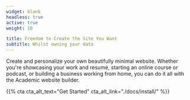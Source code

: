 ```yaml
---
widget: blank
headless: true
active: true
weight: 10

title: Freedom to Create the Site You Want
subtitle: Whilst owning your data
---
```


Create and personalize your own beautifully minimal website. Whether you're showcasing your work and resumé, starting an online course or podcast, or building a business working from home, you can do it all with the Academic website builder.

{{% cta cta_alt_text="Get Started" cta_alt_link="./docs/install/" %}}
